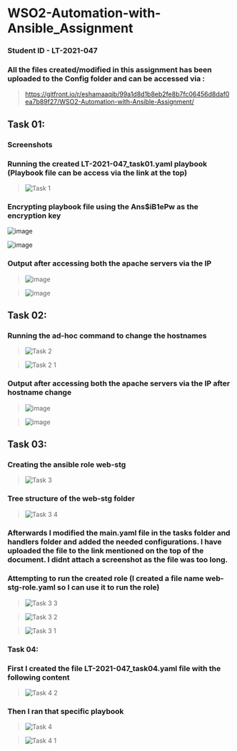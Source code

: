 # WSO2-Automation-with-Ansible_Assignment

### Student ID - LT-2021-047

### All the files created/modified in this assignment has been uploaded to the Config folder and can be accessed via :
> https://gitfront.io/r/eshamaaqib/99a1d8d1b8eb2fe8b7fc06456d8daf0ea7b89f27/WSO2-Automation-with-Ansible-Assignment/

## Task 01:

### Screenshots

### Running the created LT-2021-047_task01.yaml playbook (Playbook file can be access via the link at the top)

> ![Task 1](https://user-images.githubusercontent.com/75664650/133295187-9ffb39d9-e86b-4f52-aa0c-6ca550540be8.PNG)

### Encrypting playbook file using the Ans$iB1ePw as the encryption key

![image](https://user-images.githubusercontent.com/75664650/133301332-65357499-4237-4104-8ef7-f71fff01f1a5.png)

![image](https://user-images.githubusercontent.com/75664650/133301383-1fd81e78-31a7-42eb-a462-abd4448a05a8.png)

### Output after accessing both the apache servers via the IP

> ![image](https://user-images.githubusercontent.com/75664650/133295507-f9c73745-8ba7-4721-959e-e8d09cc5bd0e.png)

> ![image](https://user-images.githubusercontent.com/75664650/133295546-a9321948-eb82-41b1-923c-2b2d3a9342c4.png)

## Task 02:

### Running the ad-hoc command to change the hostnames

> ![Task 2](https://user-images.githubusercontent.com/75664650/133295790-bbffeba3-da6b-470a-846a-9081ab48785b.PNG)

> ![Task 2 1](https://user-images.githubusercontent.com/75664650/133295805-633dffb4-2346-41ac-8a6f-73961e5f6049.PNG)

### Output after accessing both the apache servers via the IP after hostname change

> ![image](https://user-images.githubusercontent.com/75664650/133295919-b97388ef-faab-4026-9ee0-67cb94a3163a.png)

> ![image](https://user-images.githubusercontent.com/75664650/133295949-35843b81-bbb4-42ea-91cd-aa2927773ff1.png)

## Task 03:

### Creating the ansible role web-stg

> ![Task 3](https://user-images.githubusercontent.com/75664650/133296229-6a1e7f51-e4e2-4195-aa4d-42c22372e095.PNG)

### Tree structure of the web-stg folder

> ![Task 3 4](https://user-images.githubusercontent.com/75664650/133296414-abf383d1-1409-4868-bb79-187f3d4fd072.PNG)

### Afterwards I modified the main.yaml file in the tasks folder and handlers folder and added the needed configurations. I have uploaded the file to the link mentioned on the top of the document. I didnt attach a screenshot as the file was too long.


### Attempting to run the created role (I created a file name web-stg-role.yaml so I can use it to run the role)

> ![Task 3 3](https://user-images.githubusercontent.com/75664650/133296761-faf6a372-f015-4273-8d4b-a6b10c44825c.PNG)

> ![Task 3 2](https://user-images.githubusercontent.com/75664650/133296857-040826ff-3d80-4b2e-a034-4cf96c0d08b2.PNG)

> ![Task 3 1](https://user-images.githubusercontent.com/75664650/133296874-0bc37270-e2d5-4db2-b570-d2fe0839e013.PNG)

### Task 04:

### First I created the file LT-2021-047_task04.yaml file with the following content

> ![Task 4 2](https://user-images.githubusercontent.com/75664650/133297271-91b33b4a-8f05-4ea6-b022-542221c5f329.PNG)

### Then I ran that specific playbook

> ![Task 4](https://user-images.githubusercontent.com/75664650/133297346-deca779b-0519-44a8-b715-7827a5b11ff1.PNG)

> ![Task 4 1](https://user-images.githubusercontent.com/75664650/133297362-366b33f0-8e0d-485e-b568-3767d41263ee.PNG)
